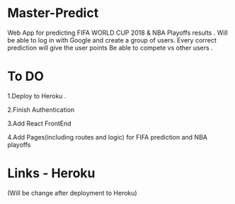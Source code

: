 # Master-Predict
Web App for predicting FIFA WORLD CUP 2018 &amp; NBA Playoffs results . 
Will be able to log in with Google and create a group of users. 
Every correct prediction will give the user points 
Be able to compete vs other users .

# To DO
1.Deploy to Heroku .

2.Finish Authentication

3.Add React FrontEnd

4.Add Pages(including routes and logic) for FIFA prediction and NBA playoffs 



# Links - Heroku
(Will be change after deployment to Heroku)
